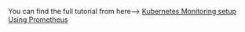 You can find the full tutorial from here--> [Kubernetes Monitoring setup Using Prometheus](https://devopscube.com/setup-prometheus-monitoring-on-kubernetes/)
